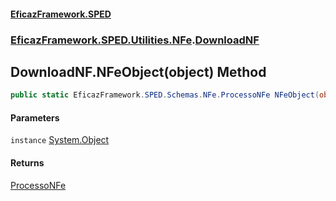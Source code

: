 #### [EficazFramework.SPED](EficazFrameworkSPED.md 'EficazFramework SPED')
### [EficazFramework.SPED.Utilities.NFe](EficazFramework.SPED.Utilities.NFe.md 'EficazFramework.SPED.Utilities.NFe').[DownloadNF](EficazFramework.SPED.Utilities.NFe/DownloadNF.md 'EficazFramework.SPED.Utilities.NFe.DownloadNF')

## DownloadNF.NFeObject(object) Method

```csharp
public static EficazFramework.SPED.Schemas.NFe.ProcessoNFe NFeObject(object instance);
```
#### Parameters

<a name='EficazFramework.SPED.Utilities.NFe.DownloadNF.NFeObject(object).instance'></a>

`instance` [System.Object](https://docs.microsoft.com/en-us/dotnet/api/System.Object 'System.Object')

#### Returns
[ProcessoNFe](EficazFramework.SPED.Schemas.NFe/ProcessoNFe.md 'EficazFramework.SPED.Schemas.NFe.ProcessoNFe')